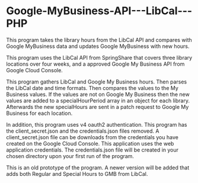 # Google-MyBusiness-API---LibCal---PHP
This program takes the library hours from the LibCal API and compares with Google MyBusiness data and updates Google MyBusiness with new hours.

This program uses the LibCal API from SpringShare that covers three library locations over four weeks, and a approved Google My Business API from Google Cloud Console.

This program gathers LibCal and Google My Business hours. Then parses the LibCal date and time formats. Then compares the values to the My Business values. If the values are not on Google My Business then the new values are added to a specialHourPeriod array in an object for each library. Afterwards the new specialHours are sent in a patch request to Google My Business for each location.

In addition, this program uses v4 oauth2 authentication. This program has the client_secret.json and the credentials.json files removed. A client_secret.json file can be downloads from the credentials you have created on the Google Cloud Console. This application uses the web application credentials. The credentials.json file will be created in your chosen directory upon your first run of the program.

This is an old prototype of the program. A newer version will be added that adds both Regular and Special Hours to GMB from LibCal.
